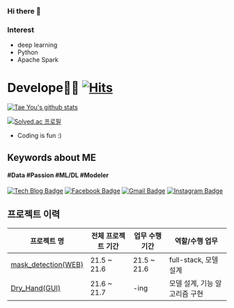 <div align=center>

</div>

### Hi there 👋


### Interest
- deep learning
- Python
- Apache Spark
<!-- <div align=center> -->


# **Develope👨‍💻** [![Hits](https://hits.seeyoufarm.com/api/count/incr/badge.svg?url=https%3A%2F%2Fgithub.com%2Fzzsza)](https://hits.yws1502.com) 
  [![Tae You's github stats](https://github-readme-stats.vercel.app/api?username=yws1502)](https://github.com/yws1502)

[![Solved.ac
프로필](http://mazassumnida.wtf/api/v2/generate_badge?boj=yws1502)](https://solved.ac/profile/yws1502)

- Coding is fun :)

## **Keywords about ME**

####  #Data #Passion #ML/DL #Modeler

  [![Tech Blog Badge](http://img.shields.io/badge/-Tech%20blog-black?style=flat-square&logo=github&link=https://shoman2.github.io/)](https://shoman2.github.io/) [![Facebook Badge](https://img.shields.io/badge/facebook-1877f2?style=flat-square&logo=facebook&logoColor=white&link=https://www.facebook.com/tae.y.kim.56)](https://www.facebook.com/profile.php?id=100007297308754) [![Gmail Badge](https://img.shields.io/badge/Gmail-d14836?style=flat-square&logo=Gmail&logoColor=white&link=mailto:kimtaeyou0923@gmail.com)](mailto:kimtaeyou0923@gmail.com)
[![Instagram Badge](https://img.shields.io/badge/-Instagram-dd2a7b?style=flat-square&logo=instagram&logoColor=white&link=https://www.instagram.com/ttest/)](https://www.instagram.com/usang_yun/) 
## 프로젝트 이력
| 프로젝트 명 | 전체 프로젝트 기간 | 업무 수행 기간 | 역할/수행 업무 |
| -- | -- | -- | --|
| [mask_detection(WEB)](https://github.com/Slangoij/SideProj.-Mask_Detection) | 21.5 ~ 21.6 | 21.5 ~ 21.6 | full-stack, 모델 설계 |
| [Dry_Hand(GUI)](https://github.com/Slangoij/PlayData_Final_Project) | 21.6 ~ 21.7 | -ing | 모델 설계, 기능 알고리즘 구현 |



<!-- **yws1502/yws1502** is a ✨ _special_ ✨ repository because its `README.md` (this file) appears on your GitHub profile.

Here are some ideas to get you started:

- 🔭 I’m currently working on ...
- 🌱 I’m currently learning ...
- 👯 I’m looking to collaborate on ...
- 🤔 I’m looking for help with ...
- 💬 Ask me about ...
- 📫 How to reach me: ...
- 😄 Pronouns: ...
- ⚡ Fun fact: ... -->

